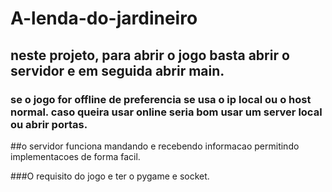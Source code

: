 # A-lenda-do-jardineiro

## neste projeto, para abrir o jogo basta abrir o servidor e em seguida abrir main.
### se o jogo for offline de preferencia se usa o ip local ou o host normal. caso queira usar online seria bom usar um server local ou abrir portas.

##o servidor funciona mandando e recebendo informacao permitindo implementacoes de forma facil.

###O requisito do jogo e ter o pygame e socket.
